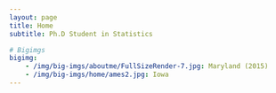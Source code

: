 ```yaml
---
layout: page
title: Home
subtitle: Ph.D Student in Statistics 

# Bigimgs 
bigimg: 
    - /img/big-imgs/aboutme/FullSizeRender-7.jpg: Maryland (2015)
	- /img/big-imgs/home/ames2.jpg: Iowa 
---
```

